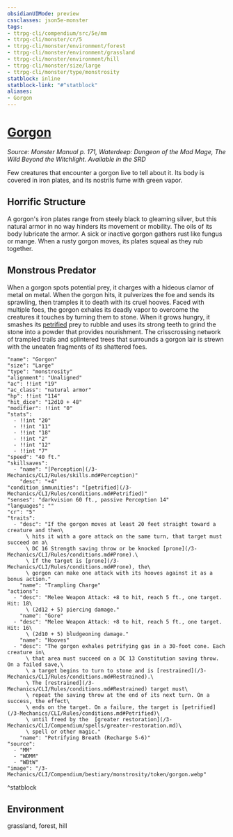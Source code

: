 ```yaml
---
obsidianUIMode: preview
cssclasses: json5e-monster
tags:
- ttrpg-cli/compendium/src/5e/mm
- ttrpg-cli/monster/cr/5
- ttrpg-cli/monster/environment/forest
- ttrpg-cli/monster/environment/grassland
- ttrpg-cli/monster/environment/hill
- ttrpg-cli/monster/size/large
- ttrpg-cli/monster/type/monstrosity
statblock: inline
statblock-link: "#^statblock"
aliases:
- Gorgon
---
```

# [Gorgon](3-Mechanics\CLI\Compendium\bestiary\monstrosity/gorgon.md)
*Source: Monster Manual p. 171, Waterdeep: Dungeon of the Mad Mage, The Wild Beyond the Witchlight. Available in the <span title='Systems Reference Document (5.1)'>SRD</span>*  

Few creatures that encounter a gorgon live to tell about it. Its body is covered in iron plates, and its nostrils fume with green vapor.

## Horrific Structure

A gorgon's iron plates range from steely black to gleaming silver, but this natural armor in no way hinders its movement or mobility. The oils of its body lubricate the armor. A sick or inactive gorgon gathers rust like fungus or mange. When a rusty gorgon moves, its plates squeal as they rub together.

## Monstrous Predator

When a gorgon spots potential prey, it charges with a hideous clamor of metal on metal. When the gorgon hits, it pulverizes the foe and sends its sprawling, then tramples it to death with its cruel hooves. Faced with multiple foes, the gorgon exhales its deadly vapor to overcome the creatures it touches by turning them to stone. When it grows hungry, it smashes its [petrified](/3-Mechanics/CLI/Rules/conditions.md#Petrified) prey to rubble and uses its strong teeth to grind the stone into a powder that provides nourishment. The crisscrossing network of trampled trails and splintered trees that surrounds a gorgon lair is strewn with the uneaten fragments of its shattered foes.

```statblock
"name": "Gorgon"
"size": "Large"
"type": "monstrosity"
"alignment": "Unaligned"
"ac": !!int "19"
"ac_class": "natural armor"
"hp": !!int "114"
"hit_dice": "12d10 + 48"
"modifier": !!int "0"
"stats":
  - !!int "20"
  - !!int "11"
  - !!int "18"
  - !!int "2"
  - !!int "12"
  - !!int "7"
"speed": "40 ft."
"skillsaves":
  - "name": "[Perception](/3-Mechanics/CLI/Rules/skills.md#Perception)"
    "desc": "+4"
"condition_immunities": "[petrified](/3-Mechanics/CLI/Rules/conditions.md#Petrified)"
"senses": "darkvision 60 ft., passive Perception 14"
"languages": ""
"cr": "5"
"traits":
  - "desc": "If the gorgon moves at least 20 feet straight toward a creature and then\
      \ hits it with a gore attack on the same turn, that target must succeed on a\
      \ DC 16 Strength saving throw or be knocked [prone](/3-Mechanics/CLI/Rules/conditions.md#Prone).\
      \ If the target is [prone](/3-Mechanics/CLI/Rules/conditions.md#Prone), the\
      \ gorgon can make one attack with its hooves against it as a bonus action."
    "name": "Trampling Charge"
"actions":
  - "desc": "Melee Weapon Attack: +8 to hit, reach 5 ft., one target. Hit: 18\
      \ (2d12 + 5) piercing damage."
    "name": "Gore"
  - "desc": "Melee Weapon Attack: +8 to hit, reach 5 ft., one target. Hit: 16\
      \ (2d10 + 5) bludgeoning damage."
    "name": "Hooves"
  - "desc": "The gorgon exhales petrifying gas in a 30-foot cone. Each creature in\
      \ that area must succeed on a DC 13 Constitution saving throw. On a failed save,\
      \ a target begins to turn to stone and is [restrained](/3-Mechanics/CLI/Rules/conditions.md#Restrained).\
      \ The [restrained](/3-Mechanics/CLI/Rules/conditions.md#Restrained) target must\
      \ repeat the saving throw at the end of its next turn. On a success, the effect\
      \ ends on the target. On a failure, the target is [petrified](/3-Mechanics/CLI/Rules/conditions.md#Petrified)\
      \ until freed by the  [greater restoration](/3-Mechanics/CLI/Compendium/spells/greater-restoration.md)\
      \ spell or other magic."
    "name": "Petrifying Breath (Recharge 5-6)"
"source":
  - "MM"
  - "WDMM"
  - "WBtW"
"image": "/3-Mechanics/CLI/Compendium/bestiary/monstrosity/token/gorgon.webp"
```
^statblock

## Environment

grassland, forest, hill